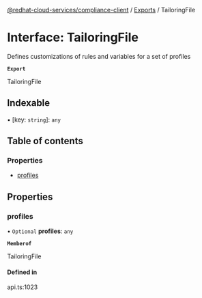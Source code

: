 [@redhat-cloud-services/compliance-client](../README.md) / [Exports](../modules.md) / TailoringFile

# Interface: TailoringFile

Defines customizations of rules and variables for a set of profiles

**`Export`**

TailoringFile

## Indexable

▪ [key: `string`]: `any`

## Table of contents

### Properties

- [profiles](TailoringFile.md#profiles)

## Properties

### profiles

• `Optional` **profiles**: `any`

**`Memberof`**

TailoringFile

#### Defined in

api.ts:1023
